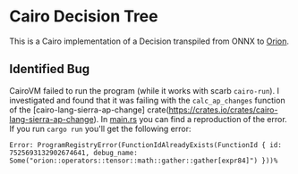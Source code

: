 # Cairo Decision Tree

This is a Cairo implementation of a Decision transpiled from ONNX to [Orion](https://github.com/gizatechxyz/orion).

## Identified Bug

CairoVM failed to run the program (while it works with scarb `cairo-run`). I investigated and found that it was failing with the `calc_ap_changes` function of the [cairo-lang-sierra-ap-change] crate(https://crates.io/crates/cairo-lang-sierra-ap-change). In [main.rs](src/main.rs) you can find a reproduction of the error. If you run `cargo run` you'll get the following error:

```
Error: ProgramRegistryError(FunctionIdAlreadyExists(FunctionId { id: 7525693132902674641, debug_name: Some("orion::operators::tensor::math::gather::gather[expr84]") }))%
```